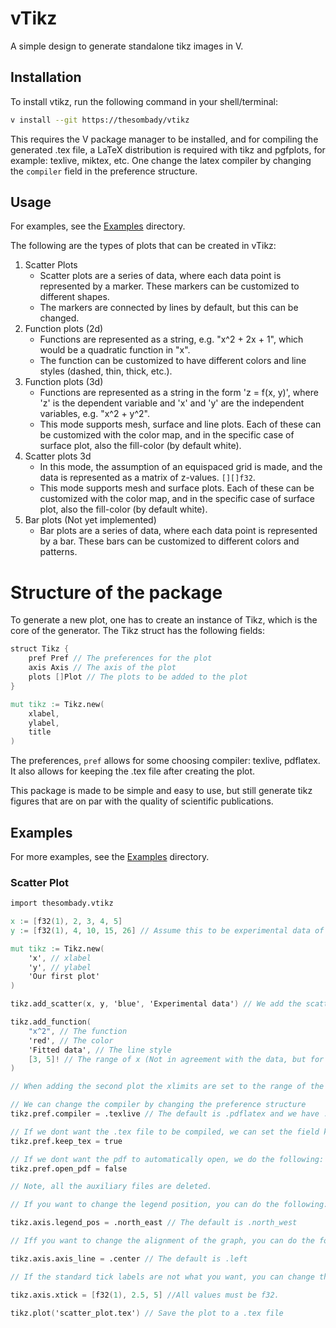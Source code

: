
# vTikz

A simple design to generate standalone tikz images in V.

## Installation

To install vtikz, run the following command in your shell/terminal:

```bash
v install --git https://thesombady/vtikz
```

This requires the V package manager to be installed, and for compiling the generated .tex file, a LaTeX distribution is required with tikz and pgfplots, for example: texlive, miktex, etc.
One change the latex compiler by changing the `compiler` field in the preference structure.

## Usage

For examples, see the [Examples](examples) directory.

The following are the types of plots that can be created in vTikz:

1. Scatter Plots
    * Scatter plots are a series of data, where each data point is represented by a marker. These markers can be customized to different shapes.
    * The markers are connected by lines by default, but this can be changed.
2. Function plots (2d)
    * Functions are represented as a string, e.g. "x^2 + 2x + 1", which would be a quadratic function in "x".
    * The function can be customized to have different colors and line styles (dashed, thin, thick, etc.).
3. Function plots (3d)
    * Functions are represented as a string in the form 'z = f(x, y)', where 'z' is the dependent variable and 'x' and 'y' are the independent variables, e.g. "x^2 + y^2".
    * This mode supports mesh, surface and line plots. Each of these can be customized with the color map, and in the specific case of surface plot, also the fill-color (by default white).
4. Scatter plots 3d
    * In this mode, the assumption of an equispaced grid is made, and the data is represented as a matrix of z-values. `[][]f32`.
    * This mode supports mesh and surface plots. Each of these can be customized with the color map, and in the specific case of surface plot, also the fill-color (by default white).
5. Bar plots (Not yet implemented)
    * Bar plots are a series of data, where each data point is represented by a bar. These bars can be customized to different colors and patterns.

# Structure of the package

To generate a new plot, one has to create an instance of Tikz, which is the core of the generator. The Tikz struct has the following fields:

```v
struct Tikz {
    pref Pref // The preferences for the plot
    axis Axis // The axis of the plot
    plots []Plot // The plots to be added to the plot
}

mut tikz := Tikz.new(
    xlabel,
    ylabel,
    title
)
```

The preferences, `pref` allows for some choosing compiler: texlive, pdflatex. It also allows for keeping the .tex file after creating the plot.

This package is made to be simple and easy to use, but still generate tikz figures that are on par with the quality of scientific publications.

## Examples

For more examples, see the [Examples](examples) directory.

### Scatter Plot

```v
import thesombady.vtikz

x := [f32(1), 2, 3, 4, 5]
y := [f32(1), 4, 10, 15, 26] // Assume this to be experimental data of x^2

mut tikz := Tikz.new(
    'x', // xlabel
    'y', // ylabel
    'Our first plot'
)

tikz.add_scatter(x, y, 'blue', 'Experimental data') // We add the scatter data

tikz.add_function(
    "x^2", // The function
    'red', // The color
    'Fitted data', // The line style
    [3, 5]! // The range of x (Not in agreement with the data, but for the sake of the example)
)

// When adding the second plot the xlimits are set to the range of the enitre data set, i.e. [1, 5]!, and vtikz will automatically show the legends when adding the second plot

// We can change the compiler by changing the preference structure
tikz.pref.compiler = .texlive // The default is .pdflatex and we have .@none

// If we dont want the .tex file to be compiled, we can set the field keep_tex to true
tikz.pref.keep_tex = true

// If we dont want the pdf to automatically open, we do the following:
tikz.pref.open_pdf = false

// Note, all the auxiliary files are deleted.

// If you want to change the legend position, you can do the following:

tikz.axis.legend_pos = .north_east // The default is .north_west

// Iff you want to change the alignment of the graph, you can do the following:

tikz.axis.axis_line = .center // The default is .left

// If the standard tick labels are not what you want, you can change them by doing the following:

tikz.axis.xtick = [f32(1), 2.5, 5] //All values must be f32.

tikz.plot('scatter_plot.tex') // Save the plot to a .tex file

```

